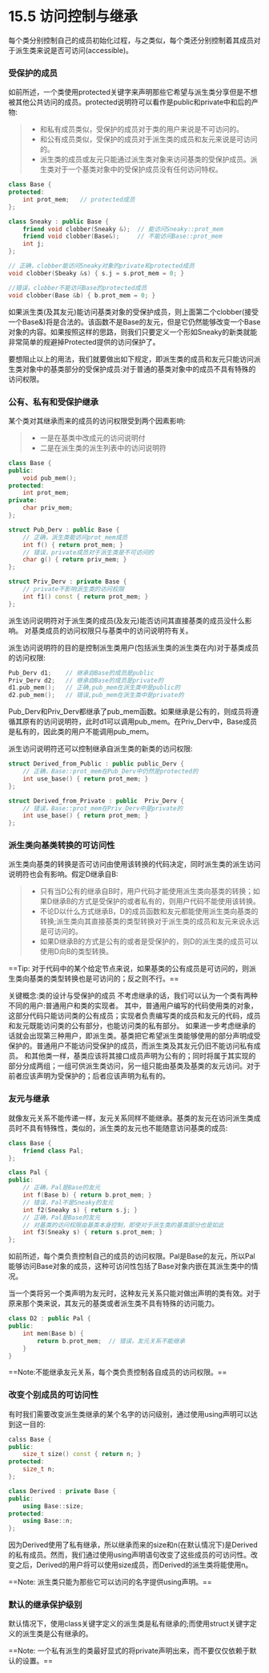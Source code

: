 # 15.5 访问控制与继承
每个类分别控制自己的成员初始化过程，与之类似，每个类还分别控制着其成员对于派生类来说是否可访问(accessible)。

### 受保护的成员
如前所述，一个类使用protected关键字来声明那些它希望与派生类分享但是不想被其他公共访问的成员。protected说明符可以看作是public和private中和后的产物:
> + 和私有成员类似，受保护的成员对于类的用户来说是不可访问的。
> + 和公有成员类似，受保护的成员对于派生类的成员和友元来说是可访问的。
> + 派生类的成员或友元只能通过派生类对象来访问基类的受保护成员。派生类对于一个基类对象中的受保护成员没有任何访问特权。

```c++
class Base {
protected:
    int prot_mem;   // protected成员
};

class Sneaky : public Base {
    friend void clobber(Sneaky &);  // 能访问Sneaky::prot_mem
    friend void clobber(Base&);     // 不能访问Base::prot_mem
    int j;
};

// 正确，clobber能访问Sneaky对象的private和protected成员
void clobber(Sbeaky &s) { s.j = s.prot_mem = 0; }

//错误，clobber不能访问Base的protected成员
void clobber(Base &b) { b.prot_mem = 0; }
```

如果派生类(及其友元)能访问基类对象的受保护成员，则上面第二个clobber(接受一个Base&)将是合法的。该函数不是Base的友元，但是它仍然能够改变一个Base对象的内容。如果按照这样的思路，则我们只要定义一个形如Sneaky的新类就能非常简单的规避掉Protected提供的访问保护了。

要想阻止以上的用法，我们就要做出如下规定，即派生类的成员和友元只能访问派生类对象中的基类部分的受保护成员:对于普通的基类对象中的成员不具有特殊的访问权限。

### 公有、私有和受保护继承
某个类对其继承而来的成员的访问权限受到两个因素影响:
> + 一是在基类中改成元的访问说明付
> + 二是在派生类的派生列表中的访问说明符

```c++
class Base {
public:
    void pub_mem();
protected:
    int prot_mem;
private:
    char priv_mem;
};

struct Pub_Derv : public Base {
    // 正确，派生类能访问prot_mem成员
    int f() { return prot_mem; }
    // 错误，private成员对于派生类是不可访问的
    char g() { return priv_mem; }
};

struct Priv_Derv : private Base {
    // private不影响派生类的访问权限
    int f1() const { return prot_mem; }
};
```

派生访问说明符对于派生类的成员(及友元)能否访问其直接基类的成员没什么影响。
对基类成员的访问权限只与基类中的访问说明符有关。

派生访问说明符的目的是控制派生类用户(包括派生类的派生类在内)对于基类成员的访问权限:

```c++
Pub_Derv d1;    // 继承自Base的成员是public
Priv_Derv d2;   // 继承自Base的成员是private的
d1.pub_mem();   // 正确,pub_mem在派生类中是public的
d2.pub_mem();   // 错误,pub_mem在派生类中是private的
```

Pub_Derv和Priv_Derv都继承了pub_mem函数。如果继承是公有的，则成员将遵循其原有的访问说明符，此时d1可以调用pub_mem。在Priv_Derv中，Base成员是私有的，因此类的用户不能调用pub_mem。

派生访问说明符还可以控制继承自派生类的新类的访问权限:

```c++
struct Derived_from_Public : public public_Derv {
    // 正确，Base::prot_mem在Pub_Derv中仍然是protected的
    int use_base() { return prot_mem; }
};

struct Derived_from_Private : public  Priv_Derv {
    // 错误，Base::prot_mem在Priv_Derv中是private的
    int use_base() { return prot_mem; }
};
```

### 派生类向基类转换的可访问性
派生类向基类的转换是否可访问由使用该转换的代码决定，同时派生类的派生访问说明符也会有影响。假定D继承自B:
> + 只有当D公有的继承自B时，用户代码才能使用派生类向基类的转换；如果D继承B的方式是受保护的或者私有的，则用户代码不能使用该转换。
> + 不论D以什么方式继承B，D的成员函数和友元都能使用派生类向基类的转换;派生类向其直接基类的类型转换对于派生类的成员和友元来说永远是可访问的。
> + 如果D继承B的方式是公有的或者是受保护的，则D的派生类的成员可以使用D向B的类型转换。

==Tip:
对于代码中的某个给定节点来说，如果基类的公有成员是可访问的，则派生类向基类的类型转换也是可访问的；反之则不行。==

关键概念:类的设计与受保护的成员
不考虑继承的话，我们可以认为一个类有两种不同的用户:普通用户和类的实现者。
其中，普通用户编写的代码使用类的对象，这部分代码只能访问类的公有成员；实现者负责编写类的成员和友元的代码，成员和友元既能访问类的公有部分，也能访问类的私有部分。
如果进一步考虑继承的话就会出现第三种用户，即派生类。基类把它希望派生类能够使用的部分声明成受保护的。普通用户不能访问受保护的成员，而派生类及其友元仍旧不能访问私有成员。
和其他类一样，基类应该将其接口成员声明为公有的；同时将属于其实现的部分分成两组；一组可供派生类访问，另一组只能由基类及基类的友元访问。对于前者应该声明为受保护的；后者应该声明为私有的。

### 友元与继承
就像友元关系不能传递一样，友元关系同样不能继承。基类的友元在访问派生类成员时不具有特殊性，类似的，派生类的友元也不能随意访问基类的成员:

```c++
class Base {
    friend class Pal;
};

class Pal {
public:
    // 正确，Pal是Base的友元 
    int f(Base b) { return b.prot_mem; }
    // 错误，Pal不是Sneaky的友元
    int f2(Sneaky s) { return s.j; }
    // 正确，Pal是Base的友元
    // 对基类的访问权限由基类本身控制，即使对于派生类的基类部分也是如此
    int f3(Sneaky s) { return s.prot_mem; }
};
```

如前所述，每个类负责控制自己的成员的访问权限。Pal是Base的友元，所以Pal能够访问Base对象的成员，这种可访问性包括了Base对象内嵌在其派生类中的情况。

当一个类将另一个类声明为友元时，这种友元关系只能对做出声明的类有效。对于原来那个类来说，其友元的基类或者派生类不具有特殊的访问能力。

```c++
class D2 : public Pal {
public:
    int mem(Base b) {
        return b.prot_mem;  // 错误，友元关系不能继承
    }
}
```

==Note:不能继承友元关系，每个类负责控制各自成员的访问权限。==

### 改变个别成员的可访问性
有时我们需要改变派生类继承的某个名字的访问级别，通过使用using声明可以达到这一目的:

```c++
calss Base {
public:
    size_t size() const { return n; }
protected:
    size_t n;
};

class Derived : private Base {
public:
    using Base::size;
protected:
    using Base::n;
};
```

因为Derived使用了私有继承，所以继承而来的size和n(在默认情况下)是Derived的私有成员。然而，我们通过使用using声明语句改变了这些成员的可访问性。改变之后，Derived的用户将可以使用size成员，而Derived的派生类将能使用n。

==Note:
派生类只能为那些它可以访问的名字提供using声明。==

### 默认的继承保护级别
默认情况下，使用class关键字定义的派生类是私有继承的;而使用struct关键字定义的派生类是公有继承的。

==Note:
一个私有派生的类最好显式的将private声明出来，而不要仅仅依赖于默认的设置。==